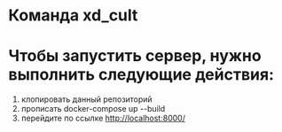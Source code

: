# Команда xd_cult
# Чтобы запустить сервер, нужно выполнить следующие действия:
1) клопировать данный репозиторий
2) прописать docker-compose up --build
3) перейдите по ссылке [http://localhost:8000/](http://localhost:8000/)
